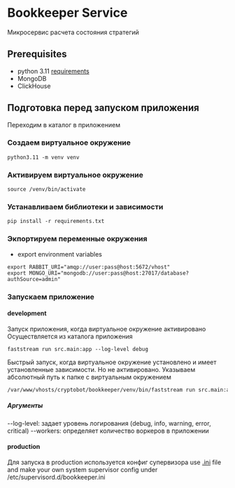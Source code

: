 # Bookkeeper Service

Микросервис расчета состояния стратегий

## Prerequisites
- python 3.11 [requirements](requirements.txt)
- MongoDB
- ClickHouse


## Подготовка перед запуском приложения
Переходим в каталог в приложением

### Создаем виртуальное окружение

```shell
python3.11 -m venv venv
```

### Активируем виртуальное окружение

```shell
source /venv/bin/activate
```

### Устанавливаем библиотеки и зависимости

```shell
pip install -r requirements.txt
```
### Экпортируем переменные окружения
* export environment variables

```shell
export RABBIT_URI="amqp://user:pass@host:5672/vhost"
export MONGO_URI="mongodb://user:pass@host:27017/database?authSource=admin"
```

### Запускаем приложение
#### development
Запуск приложения, когда виртуальное окружение активировано
Осуществляется из каталога приложения

```shell
faststream run src.main:app --log-level debug
```

Быстрый запуск, когда виртуальное окружение установлено и имеет установленные зависимости. Но не активировано.
Указываем абсолютный путь к папке с виртуальным окружением
```sh
/var/www/vhosts/cryptobot/bookkeeper/venv/bin/faststream run src.main:app --log-level warning --workers 8
```
##### Аргументы
--log-level: задает уровень логирования (debug, info, warning, error, critical)
--workers: определяет количество воркеров в приложении

#### production
Для запуска в production используется конфиг супервизора
use [.ini](bookkeeper.ini) file and make your own system supervisor config under /etc/supervisord.d/bookkeeper.ini
